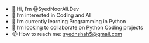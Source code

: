- 👋 Hi, I’m @SyedNoorAli.Dev
- 👀 I’m interested in Coding and AI
- 🌱 I’m currently learning Programming in Python
- 💞️ I’m looking to collaborate on Python Coding projects
- 📫 How to reach me: syednshah5@gmail.com

<!---
SyedNoorAli99/SyedNoorAli99 is a ✨ special ✨ repository because its `README.md` (this file) appears on your GitHub profile.
You can click the Preview link to take a look at your changes.
--->
